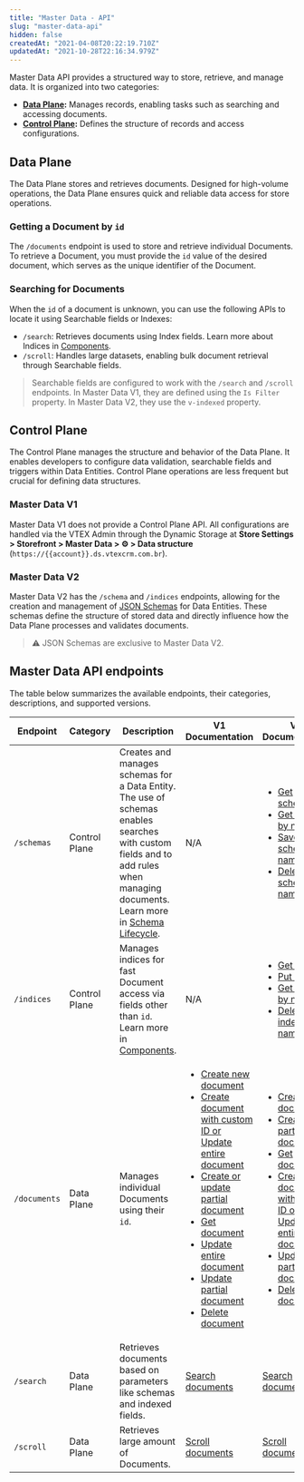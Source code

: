 ```yaml
---
title: "Master Data - API"
slug: "master-data-api"
hidden: false
createdAt: "2021-04-08T20:22:19.710Z"
updatedAt: "2021-10-28T22:16:34.979Z"
---
```


Master Data API provides a structured way to store, retrieve, and manage data. It is organized into two categories:
- **[Data Plane](#data-plane):** Manages records, enabling tasks such as searching and accessing documents. 
- **[Control Plane](#control-plane):** Defines the structure of records and access configurations.

## Data Plane

The Data Plane stores and retrieves documents. Designed for high-volume operations, the Data Plane ensures quick and reliable data access for store operations.

### Getting a Document by `id`

The `/documents` endpoint is used to store and retrieve individual Documents. To retrieve a Document, you must provide the `id` value of the desired document, which serves as the unique identifier of the Document.

### Searching for Documents

When the `id` of a document is unknown, you can use the following APIs to locate it using Searchable fields or Indexes:

- `/search`: Retrieves documents using Index fields. Learn more about Indices in [Components](https://developers.vtex.com/docs/guides/master-data-components).
- `/scroll`: Handles large datasets, enabling bulk document retrieval through Searchable fields.

> Searchable fields are configured to work with the `/search` and `/scroll` endpoints. In Master Data V1, they are defined using the `Is Filter` property. In Master Data V2, they use the `v-indexed` property.

## Control Plane

The Control Plane manages the structure and behavior of the Data Plane. It enables developers to configure data validation, searchable fields and triggers within Data Entities. Control Plane operations are less frequent but crucial for defining data structures.

### Master Data V1

Master Data V1 does not provide a Control Plane API. All configurations are handled via the VTEX Admin through the Dynamic Storage at **Store Settings > Storefront > Master Data > ⚙ > Data structure** (`https://{{account}}.ds.vtexcrm.com.br`).

### Master Data V2

Master Data V2 has the `/schema` and `/indices` endpoints, allowing for the creation and management of [JSON Schemas](https://json-schema.org/) for Data Entities. These schemas define the structure of stored data and directly influence how the Data Plane processes and validates documents.

>⚠️ JSON Schemas are exclusive to Master Data V2.

## Master Data API endpoints

The table below summarizes the available endpoints, their categories, descriptions, and supported versions.

| Endpoint | Category | Description                                                                | V1 Documentation | V2 Documentation |
|----------|----------|----------------------------------------------------------------------------|------------------|------------------|
| `/schemas`   | Control Plane | Creates and manages schemas for a Data Entity. The use of schemas enables searches with custom fields and to add rules when managing documents. Learn more in [Schema Lifecycle](https://developers.vtex.com/docs/guides/master-data-schema-lifecycle). | N/A  |    <ul><li><a href="https://developers.vtex.com/docs/api-reference/master-data-api-v2#get-/api/dataentities/-dataEntityName-/schemas">Get schemas</a></li><li><a href="https://developers.vtex.com/docs/api-reference/master-data-api-v2#get-/api/dataentities/-dataEntityName-/schemas/-schemaName-">Get schema by name</a></li><li><a href="https://developers.vtex.com/docs/api-reference/master-data-api-v2#put-/api/dataentities/-dataEntityName-/schemas/-schemaName-">Save schema by name</a></li><li><a href="https://developers.vtex.com/docs/api-reference/master-data-api-v2#delete-/api/dataentities/-dataEntityName-/schemas/-schemaName-">Delete schema by name</a></li></ul>  |
|  `/indices`   | Control Plane | Manages indices for fast Document access via fields other than `id`. Learn more in [Components](https://developers.vtex.com/docs/guides/master-data-components). | N/A      | <ul><li>[Get indices](https://developers.vtex.com/docs/api-reference/master-data-api-v2#get-/api/dataentities/-dataEntityName-/indices)</li><li>[Put indices](https://developers.vtex.com/docs/api-reference/master-data-api-v2#put-/api/dataentities/-dataEntityName-/indices)</li><li>[Get index by name](https://developers.vtex.com/docs/api-reference/master-data-api-v2#get-/api/dataentities/-dataEntityName-/indices/-index_name-)</li><li>[Delete index by name](https://developers.vtex.com/docs/api-reference/master-data-api-v2#delete-/api/dataentities/-dataEntityName-/indices/-index_name-)</li></ul>    |
|  `/documents` | Data Plane    | Manages individual Documents using their `id`.                                      | <ul><li><a href="https://developers.vtex.com/docs/api-reference/masterdata-api#post-/api/dataentities/-acronym-/documents">Create new document</a></li><li><a href="https://developers.vtex.com/docs/api-reference/masterdata-api#put-/api/dataentities/-acronym-/documents/-id-">Create document with custom ID or Update entire document</a></li><li><a href="https://developers.vtex.com/docs/api-reference/masterdata-api#patch-/api/dataentities/-acronym-/documents">Create or update partial document</a></li><li><a href="https://developers.vtex.com/docs/api-reference/masterdata-api#get-/api/dataentities/-acronym-/documents/-id-">Get document</a></li><li><a href="https://developers.vtex.com/docs/api-reference/masterdata-api#put-/api/dataentities/-acronym-/documents/-id-">Update entire document</a></li><li><a href="https://developers.vtex.com/docs/api-reference/masterdata-api#patch-/api/dataentities/-acronym-/documents/-id-">Update partial document</a></li><li><a href="https://developers.vtex.com/docs/api-reference/masterdata-api#delete-/api/dataentities/-acronym-/documents/-id-">Delete document</a></li></ul>          |  <ul><li>[Create new document](https://developers.vtex.com/docs/api-reference/master-data-api-v2#post-/api/dataentities/-dataEntityName-/documents)</li><li>[Create partial document](https://developers.vtex.com/docs/api-reference/master-data-api-v2#patch-/api/dataentities/-dataEntityName-/documents)</li><li>[Get document](https://developers.vtex.com/docs/api-reference/master-data-api-v2#get-/api/dataentities/-dataEntityName-/documents/-id-)</li><li>[Create document with custom ID or Update entire document](https://developers.vtex.com/docs/api-reference/master-data-api-v2#put-/api/dataentities/-dataEntityName-/documents/-id-)</li><li>[Update partial document](https://developers.vtex.com/docs/api-reference/master-data-api-v2#patch-/api/dataentities/-dataEntityName-/documents/-id-)</li><li>[Delete document](https://developers.vtex.com/docs/api-reference/master-data-api-v2#delete-/api/dataentities/-dataEntityName-/documents/-id-)</li></ul>       |
|`/search`    | Data Plane    | Retrieves documents based on parameters like schemas and indexed fields.                     | [Search documents](https://developers.vtex.com/docs/api-reference/masterdata-api#get-/api/dataentities/-acronym-/search)           | [Search documents](https://developers.vtex.com/docs/api-reference/master-data-api-v2#get-/api/dataentities/-dataEntityName-/search)       |
|`/scroll`   | Data Plane    | Retrieves large amount of Documents.                                                       | [Scroll documents](https://developers.vtex.com/docs/api-reference/masterdata-api#get-/api/dataentities/-acronym-/scroll)           | [Scroll documents](https://developers.vtex.com/docs/api-reference/master-data-api-v2#get-/api/dataentities/-dataEntityName-/scroll)       |
